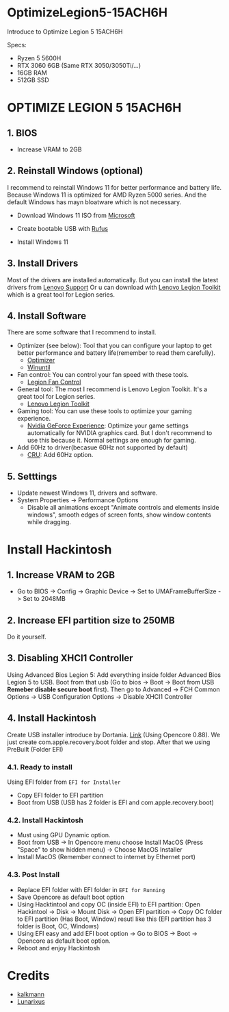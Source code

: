 # OptimizeLegion5-15ACH6H

Introduce to Optimize Legion 5 15ACH6H

Specs:

- Ryzen 5 5600H
- RTX 3060 6GB (Same RTX 3050/3050Ti/...)
- 16GB RAM
- 512GB SSD

# OPTIMIZE LEGION 5 15ACH6H

## 1. BIOS

- Increase VRAM to 2GB

## 2. Reinstall Windows (optional)
I recommend to reinstall Windows 11 for better performance and battery life. Because Windows 11 is optimized for AMD Ryzen 5000 series. And the default Windows has mayn bloatware which is not necessary.

- Download Windows 11 ISO from [Microsoft](https://www.microsoft.com/software-download/windows11)

- Create bootable USB with [Rufus](https://rufus.ie/)

- Install Windows 11

## 3. Install Drivers
Most of the drivers are installed automatically. But you can install the latest drivers from [Lenovo Support](https://pcsupport.lenovo.com/us/en/products/laptops-and-netbooks/legion-series/legion-5-15ach6h/downloads/driver-list/component?name=Display%20and%20Video%20Graphics)
Or u can download with [Lenovo Legion Toolkit](https://github.com/BartoszCichecki/LenovoLegionToolkit) which is a great tool for Legion series.

## 4. Install Software
There are some software that I recommend to install.
- Optimizer (see below): Tool that you can configure your laptop to get better performance and battery life(remember to read them carefully).
  - [Optimizer](https://github.com/hellzerg/optimizer)
  - [Winuntil](https://github.com/ChrisTitusTech/winutil)
- Fan control: You can control your fan speed with these tools.
  - [Legion Fan Control](https://www.legionfancontrol.com/)
- General tool: The most I recommend is Lenovo Legion Toolkit. It's a great tool for Legion series.
  - [Lenovo Legion Toolkit](https://github.com/BartoszCichecki/LenovoLegionToolkit)
- Gaming tool: You can use these tools to optimize your gaming experience.
  - [Nvidia GeForce Experience](https://www.nvidia.com/en-us/geforce/geforce-experience/): Optimize your game settings automatically for NVIDIA graphics card. But I don't recommend to use this because it. Normal settings are enough for gaming.
- Add 60Hz to driver(becasue 60Hz not supported by default)
  - [CRU](https://www.monitortests.com/forum/Thread-Custom-Resolution-Utility-CRU): Add 60Hz option.


## 5. Setttings
- Update newest Windows 11, drivers and software.
- System Properties -> Performance Options
  - Disable all animations except "Animate controls and elements inside windows", smooth edges of screen fonts, show window contents while dragging.

# Install Hackintosh
## 1. Increase VRAM to 2GB
- Go to BIOS -> Config -> Graphic Device -> Set to UMAFrameBufferSize -> Set to 2048MB
## 2. Increase EFI partition size to 250MB
Do it yourself.
## 3. Disabling XHCI1 Controller
Using Advanced Bios Legion 5: Add everything inside folder Advanced Bios Legion 5 to USB. Boot from that usb (Go to bios -> Boot -> Boot from USB **Remeber disable secure boot** first). Then go to Advanced -> FCH Common Options -> USB Configuration Options -> Disable XHCI1 Controller

## 4. Install Hackintosh
Create USB installer introduce by Dortania. [Link](https://dortania.github.io/OpenCore-Install-Guide/installer-guide/winblows-install.html#downloading-macos) (Using Opencore 0.88). We just create com.apple.recovery.boot folder and stop. After that we using PreBuilt (Folder EFI)
### 4.1. Ready to install
Using EFI folder from `EFI for Installer`
- Copy EFI folder to EFI partition
- Boot from USB (USB has 2 folder is EFI and com.apple.recovery.boot)

### 4.2. Install Hackintosh
- Must using GPU Dynamic option.
- Boot from USB -> In Opencore menu choose Install MacOS (Press "Space" to show hidden menu) -> Choose MacOS Installer
- Install MacOS (Remember connect to internet by Ethernet port)
### 4.3. Post Install
- Replace EFI folder with EFI folder in `EFI for Running`
- Save Opencore as default boot option
- Using Hacktintool and copy OC (inside EFI) to EFI partition: Open Hackintool -> Disk -> Mount Disk -> Open EFI partition -> Copy OC folder to EFI partition (Has Boot, Window) resutl like this (EFI partition has 3 folder is Boot, OC, Windows)
- Using EFI easy and add EFI boot option -> Go to BIOS -> Boot -> Opencore as default boot option.
- Reboot and enjoy Hackintosh
# Credits
- [kalkmann](https://github.com/kalkmann/Legion-5600H-Hackintosh)
- [Lunarixus](https://github.com/Lunarixus/Legion5-15ACH6H-macOS)
